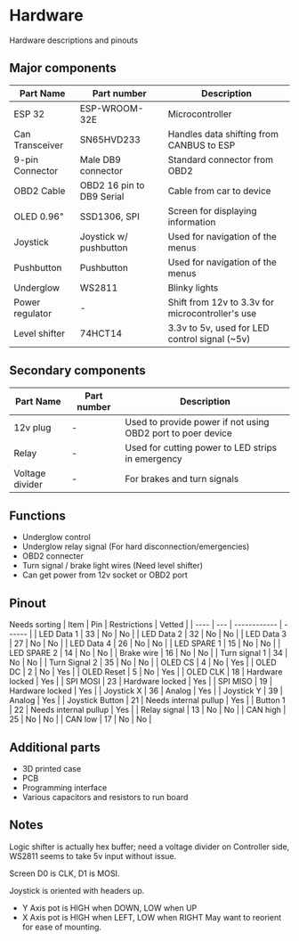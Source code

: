 # Hardware
Hardware descriptions and pinouts

## Major components
| Part Name | Part number | Description |
| --------- | ----------- | ----------- |
| ESP 32 | ESP-WROOM-32E | Microcontroller |
| Can Transceiver | SN65HVD233 | Handles data shifting from CANBUS to ESP |
| 9-pin Connector | Male DB9 connector | Standard connector from OBD2 |
| OBD2 Cable | OBD2 16 pin to DB9 Serial | Cable from car to device |
| OLED 0.96" | SSD1306, SPI | Screen for displaying information |
| Joystick | Joystick w/ pushbutton | Used for navigation of the menus |
| Pushbutton | Pushbutton | Used for navigation of the menus |
| Underglow | WS2811 | Blinky lights |
| Power regulator | - | Shift from 12v to 3.3v for microcontroller's use |
| Level shifter | 74HCT14 | 3.3v to 5v, used for LED control signal (~5v) |

## Secondary components
| Part Name | Part number | Description |
| --------- | ----------- | ----------- |
| 12v plug | - | Used to provide power if not using OBD2 port to poer device |
| Relay | - | Used for cutting power to LED strips in emergency |
| Voltage divider | - | For brakes and turn signals |


## Functions
- Underglow control
- Underglow relay signal (For hard disconnection/emergencies)
- OBD2 connecter
- Turn signal / brake light wires (Need level shifter)
- Can get power from 12v socket or OBD2 port

## Pinout
Needs sorting
| Item | Pin | Restrictions | Vetted |
| ---- | --- | ------------ | ------ |
| LED Data 1 | 33 | No | No |
| LED Data 2 | 32 | No | No |
| LED Data 3 | 27 | No | No |
| LED Data 4 | 26 | No | No |
| LED SPARE 1 | 15 | No | No |
| LED SPARE 2 | 14 | No | No |
| Brake wire | 16 | No | No |
| Turn signal 1 | 34 | No | No |
| Turn Signal 2 | 35 | No | No |
| OLED CS | 4 | No | Yes |
| OLED DC | 2 | No | Yes |
| OLED Reset | 5 | No | Yes |
| OLED CLK | 18 | Hardware locked | Yes |
| SPI MOSI | 23 | Hardware locked | Yes |
| SPI MISO | 19 | Hardware locked | Yes |
| Joystick X | 36 | Analog | Yes |
| Joystick Y | 39 | Analog | Yes |
| Joystick Button | 21 | Needs internal pullup | Yes |
| Button 1 | 22 | Needs internal pullup | Yes |
| Relay signal | 13 | No | No |
| CAN high | 25 | No | No |
| CAN low | 17 | No | No |

## Additional parts
- 3D printed case
- PCB
- Programming interface
- Various capacitors and resistors to run board

## Notes
Logic shifter is actually hex buffer; need a voltage divider on Controller side, WS2811 seems to take 5v input without issue.

Screen D0 is CLK, D1 is MOSI.

Joystick is oriented with headers up.
- Y Axis pot is HIGH when DOWN, LOW when UP
- X Axis pot is HIGH when LEFT, LOW when RIGHT
May want to reorient for ease of mounting.
